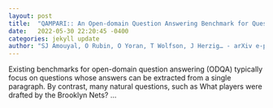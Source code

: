 ```yaml
---
layout: post
title:  "QAMPARI:: An Open-domain Question Answering Benchmark for Questions with Many Answers from Multiple Paragraphs"
date:   2022-05-30 22:20:45 -0400
categories: jekyll update
author: "SJ Amouyal, O Rubin, O Yoran, T Wolfson, J Herzig… - arXiv e-prints, 2022"
---
```

Existing benchmarks for open-domain question answering (ODQA) typically focus on questions whose answers can be extracted from a single paragraph. By contrast, many natural questions, such as  What players were drafted by the Brooklyn Nets?  …